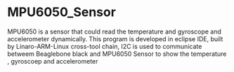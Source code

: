 # MPU6050_Sensor
MPU6050 is a sensor that could read the temperature and gyroscope and accelerometer dynamically. This program is developed in eclipse IDE, built by Linaro-ARM-Linux cross-tool chain, I2C is used to communicate betweem Beaglebone black and MPU6050 Sensor to show the temperature , gyroscoep and accelerometer
